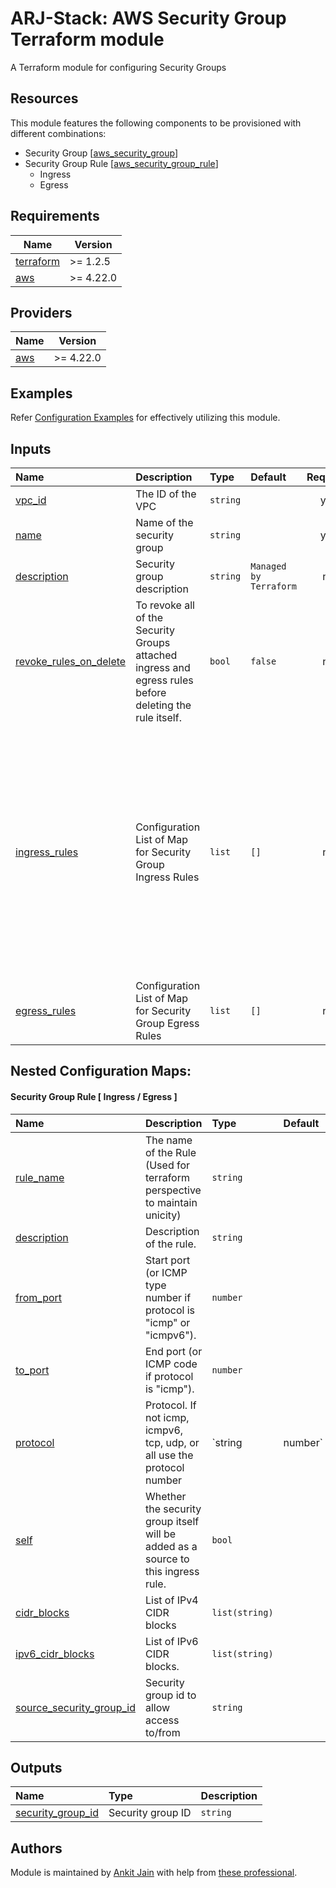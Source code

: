 # ARJ-Stack: AWS Security Group Terraform module

A Terraform module for configuring Security Groups

## Resources
This module features the following components to be provisioned with different combinations:

- Security Group [[aws_security_group](https://registry.terraform.io/providers/hashicorp/aws/latest/docs/resources/security_group)]
- Security Group Rule [[aws_security_group_rule](https://registry.terraform.io/providers/hashicorp/aws/latest/docs/resources/security_group_rule)]
    - Ingress
    - Egress

## Requirements

| Name | Version |
|------|---------|
| <a name="requirement_terraform"></a> [terraform](#requirement\_terraform) | >= 1.2.5 |
| <a name="requirement_aws"></a> [aws](#requirement\_aws) | >= 4.22.0 |

## Providers

| Name | Version |
|------|---------|
| <a name="provider_aws"></a> [aws](#provider\_aws) | >= 4.22.0 |

## Examples

Refer [Configuration Examples](https://github.com/arjstack/terraform-aws-examples/tree/main/aws-security-groups) for effectively utilizing this module.

## Inputs
| Name | Description | Type | Default | Required | Example|
|:------|:------|:------|:------|:------:|:------|
| <a name="vpc_id"></a> [vpc_id](#input\_vpc\_id) | The ID of the VPC | `string` |  | yes | |
| <a name="name"></a> [name](#input\_name) | Name of the security group | `string` |  | yes | |
| <a name="description"></a> [description](#input\_description) | Security group description | `string` | `Managed by Terraform` | no | |
| <a name="revoke_rules_on_delete"></a> [revoke_rules_on_delete](#input\_revoke\_rules\_on\_delete) | To revoke all of the Security Groups attached ingress and egress rules before deleting the rule itself. | `bool` | `false` | no | |
| <a name="ingress_rules"></a> [ingress_rules](#rules) | Configuration List of Map for Security Group Ingress Rules | `list` | `[]` | no | <pre>[<br>   {<br>     rule_name = "Self Ingress Rule"<br>     description = "Self Ingress Rule"<br>     from_port =0<br>     to_port = 0<br>     protocol = "-1"<br>     self = true<br>   },<br>   {<br>     rule_name = "Ingress from IPv4 CIDR"<br>     description = "IPv4 Rule"<br>     from_port = 443<br>     to_port = 443<br>     protocol = "tcp"<br>     cidr_blocks = ["xx.xx.xx.xx/xx", "yy.yy.yy.yy/yy"]<br>   }<br>]<br><pre> |
| <a name="egress_rules"></a> [egress_rules](#_rules) | Configuration List of Map for Security Group Egress Rules | `list` | `[]` | no | |

## Nested Configuration Maps:  

#### Security Group Rule [ Ingress / Egress ]
| Name | Description | Type | Default | Required | Example|
|:------|:------|:------|:------|:------:|:------|
| <a name="rule_name"></a> [rule_name](#input\_rule\_name) | The name of the Rule (Used for terraform perspective to maintain unicity) | `string` |  | yes | |
| <a name="description"></a> [description](#input\_description) | Description of the rule. | `string` |  | yes | |
| <a name="from_port"></a> [from_port](#input\_from\_port) | Start port (or ICMP type number if protocol is "icmp" or "icmpv6"). | `number` |  | yes | |
| <a name="to_port"></a> [to_port](#input\_to\_port) | End port (or ICMP code if protocol is "icmp"). | `number` |  | yes | |
| <a name="protocol"></a> [protocol](#input\_protocol) | Protocol. If not icmp, icmpv6, tcp, udp, or all use the protocol number | `string | number` |  | yes | |
| <a name="self"></a> [self](#input\_self) | Whether the security group itself will be added as a source to this ingress rule.  | `bool` |  | no | |
| <a name="cidr_blocks"></a> [cidr_blocks](#input\_cidr\_blocks) | List of IPv4 CIDR blocks | `list(string)` |  | no | |
| <a name="ipv6_cidr_blocks"></a> [ipv6_cidr_blocks](#input\_ipv6\_cidr\_blocks) | List of IPv6 CIDR blocks. | `list(string)` |  | no | |
| <a name="source_security_group_id"></a> [source_security_group_id](#input\_source\_security\_group\_id) | Security group id to allow access to/from | `string` |  | no | |

## Outputs

| Name | Type | Description |
|:------|:------|:------|
| <a name="security_group_id"></a> [security_group_id](#output\_security\_group\_id) | Security group ID | `string` | 

## Authors

Module is maintained by [Ankit Jain](https://github.com/ankit-jn) with help from [these professional](https://github.com/arjstack/terraform-aws-iam/graphs/contributors).

